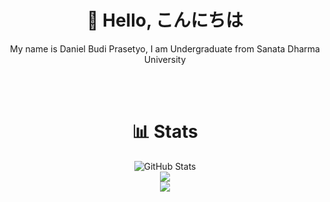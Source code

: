 <div align="center">
  
<!--  About Me  -->
  <h1>👋 Hello, こんにちは</h1>
  <p>
    My name is Daniel Budi Prasetyo, I am Undergraduate from Sanata Dharma University
  </p>
  
  <br><br>
  
<!--  Skill  -->
<!--   <h1>📖 Skill</h1>
  <p>
    <img src="https://skillicons.dev/icons?i=tensorflow,laravel" />
  </p>
  
  <br><br> -->
  
<!--  Github Stats  -->
  <h1>📊 Stats</h1>
  <img src="https://streak-stats.demolab.com?user=danielprasetyo7952&theme=tokyonight&hide_border=true" alt="GitHub Stats" /><br>
  <img src="https://github-readme-stats-five-kappa-20.vercel.app/api?username=danielprasetyo7952&show_icons=true&theme=tokyonight&hide_border=true" /><br>
  <img src="https://github-readme-stats-five-kappa-20.vercel.app/api/top-langs/?username=danielprasetyo7952&layout=compact&theme=tokyonight&hide_border=true">
</div>
